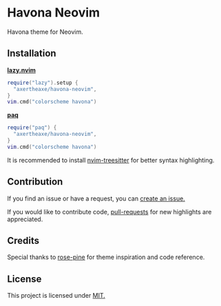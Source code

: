 # Havona Neovim

Havona theme for Neovim.

## Installation

**[lazy.nvim](https://github.com/folke/lazy.nvim)**
```lua
require("lazy").setup {
  "axertheaxe/havona-neovim",
}
vim.cmd("colorscheme havona")
```

**[paq](https://github.com/savq/paq-nvim)**
```lua
require("paq") {
  "axertheaxe/havona-neovim",
}
vim.cmd("colorscheme havona")
```

It is recommended to install [nvim-treesitter](https://github.com/nvim-treesitter/nvim-treesitter) for better syntax highlighting.

## Contribution

If you find an issue or have a request, you can [create an issue.](https://github.com/axertheaxe/havona-neovim/issues/new)

If you would like to contribute code, [pull-requests](https://github.com/axertheaxe/havona-neovim/compare) for new highlights are appreciated.

## Credits

Special thanks to [rose-pine](https://github.com/rose-pine/neovim) for theme inspiration and code reference.

## License

This project is licensed under [MIT.](LICENSE)
